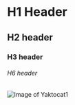 # H1 Header
## H2 header
### H3 header
###### H6 header
![Image of Yaktocat1](https://octodex.github.com/images/yaktocat.png)
